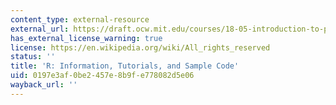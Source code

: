 ```yaml
---
content_type: external-resource
external_url: https://draft.ocw.mit.edu/courses/18-05-introduction-to-probability-and-statistics-spring-2022/pages/r-and-rstudio/
has_external_license_warning: true
license: https://en.wikipedia.org/wiki/All_rights_reserved
status: ''
title: 'R: Information, Tutorials, and Sample Code'
uid: 0197e3af-0be2-457e-8b9f-e778082d5e06
wayback_url: ''
---
```

